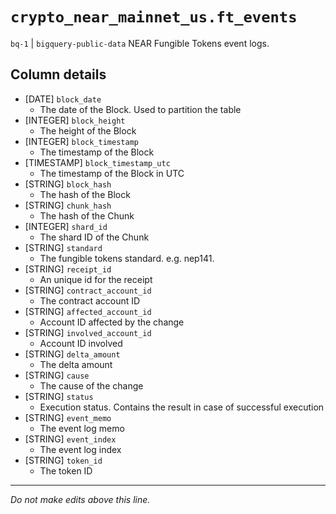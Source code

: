 # `crypto_near_mainnet_us.ft_events`
`bq-1` | `bigquery-public-data`
NEAR Fungible Tokens event logs.

## Column details
* [DATE]      `block_date`
  - The date of the Block. Used to partition the table
* [INTEGER]   `block_height`
  - The height of the Block
* [INTEGER]   `block_timestamp`
  - The timestamp of the Block
* [TIMESTAMP] `block_timestamp_utc`
  - The timestamp of the Block in UTC
* [STRING]    `block_hash`
  - The hash of the Block
* [STRING]    `chunk_hash`
  - The hash of the Chunk
* [INTEGER]   `shard_id`
  - The shard ID of the Chunk
* [STRING]    `standard`
  - The fungible tokens standard. e.g. nep141. 
* [STRING]    `receipt_id`
  - An unique id for the receipt
* [STRING]    `contract_account_id`
  - The contract account ID
* [STRING]    `affected_account_id`
  - Account ID affected by the change
* [STRING]    `involved_account_id`
  - Account ID involved
* [STRING]    `delta_amount`
  - The delta amount
* [STRING]    `cause`
  - The cause of the change
* [STRING]    `status`
  - Execution status. Contains the result in case of successful execution
* [STRING]    `event_memo`
  - The event log memo
* [STRING]    `event_index`
  - The event log index
* [STRING]    `token_id`
  - The token ID

-------------------------------------------------------------------------------
*Do not make edits above this line.*
